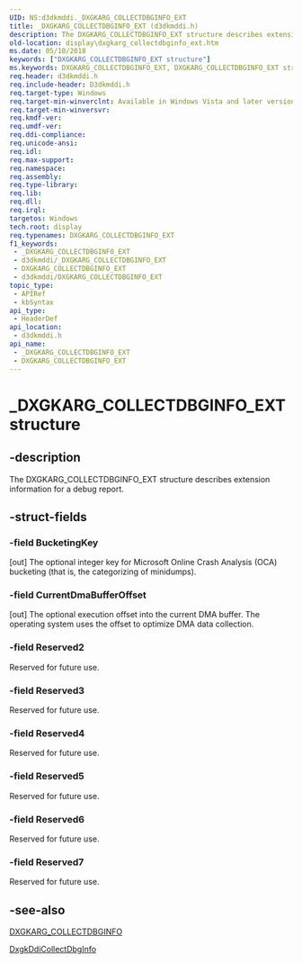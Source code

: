 ```yaml
---
UID: NS:d3dkmddi._DXGKARG_COLLECTDBGINFO_EXT
title: _DXGKARG_COLLECTDBGINFO_EXT (d3dkmddi.h)
description: The DXGKARG_COLLECTDBGINFO_EXT structure describes extension information for a debug report.
old-location: display\dxgkarg_collectdbginfo_ext.htm
ms.date: 05/10/2018
keywords: ["DXGKARG_COLLECTDBGINFO_EXT structure"]
ms.keywords: DXGKARG_COLLECTDBGINFO_EXT, DXGKARG_COLLECTDBGINFO_EXT structure [Display Devices], DmStructs_3c280734-d3c8-4970-a6d8-8ad2b3dce913.xml, _DXGKARG_COLLECTDBGINFO_EXT, d3dkmddi/DXGKARG_COLLECTDBGINFO_EXT, display.dxgkarg_collectdbginfo_ext
req.header: d3dkmddi.h
req.include-header: D3dkmddi.h
req.target-type: Windows
req.target-min-winverclnt: Available in Windows Vista and later versions of the Windows operating systems.
req.target-min-winversvr: 
req.kmdf-ver: 
req.umdf-ver: 
req.ddi-compliance: 
req.unicode-ansi: 
req.idl: 
req.max-support: 
req.namespace: 
req.assembly: 
req.type-library: 
req.lib: 
req.dll: 
req.irql: 
targetos: Windows
tech.root: display
req.typenames: DXGKARG_COLLECTDBGINFO_EXT
f1_keywords:
 - _DXGKARG_COLLECTDBGINFO_EXT
 - d3dkmddi/_DXGKARG_COLLECTDBGINFO_EXT
 - DXGKARG_COLLECTDBGINFO_EXT
 - d3dkmddi/DXGKARG_COLLECTDBGINFO_EXT
topic_type:
 - APIRef
 - kbSyntax
api_type:
 - HeaderDef
api_location:
 - d3dkmddi.h
api_name:
 - _DXGKARG_COLLECTDBGINFO_EXT
 - DXGKARG_COLLECTDBGINFO_EXT
---
```


# _DXGKARG_COLLECTDBGINFO_EXT structure


## -description

The DXGKARG_COLLECTDBGINFO_EXT structure describes extension information for a debug report.

## -struct-fields

### -field BucketingKey

[out] The optional integer key for Microsoft Online Crash Analysis (OCA) bucketing (that is, the categorizing of minidumps).

### -field CurrentDmaBufferOffset

[out] The optional execution offset into the current DMA buffer. The operating system uses the offset to optimize DMA data collection.

### -field Reserved2

Reserved for future use.

### -field Reserved3

Reserved for future use.

### -field Reserved4

Reserved for future use.

### -field Reserved5

Reserved for future use.

### -field Reserved6

Reserved for future use.

### -field Reserved7

Reserved for future use.

## -see-also

<a href="/windows-hardware/drivers/ddi/d3dkmddi/ns-d3dkmddi-_dxgkarg_collectdbginfo">DXGKARG_COLLECTDBGINFO</a>



<a href="/windows-hardware/drivers/ddi/d3dkmddi/nc-d3dkmddi-dxgkddi_collectdbginfo">DxgkDdiCollectDbgInfo</a>


